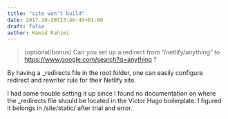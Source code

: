 ```yaml
---
title: "site won't build"
date: 2017-10-30T23:46:49+01:00
draft: false
author: Hamid Rahimi
---
```


>(optional/bonus) Can you set up a redirect from “/netlify/anything” to https://www.google.com/search?q=anything ?

By having a _redirects file in the root folder, one can easily configure redirect and rewriter rule for their Netlify site. 
<!--more-->

I had some trouble setting it up since I found no documentation on where the _redirects file should be located in the Victor Hugo boilerplate. I figured it belongs in /site/static/ after trial and error.